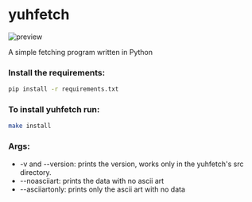 # yuhfetch

![preview](https://i.imgur.com/A7lUe7y.png)

A simple fetching program written in Python

### Install the requirements:
```bash
pip install -r requirements.txt
```
### To install yuhfetch run:
```bash
make install
```
### Args:
- -v and --version:
prints the version, works only in the yuhfetch's src directory.
- --noasciiart:
prints the data with no ascii art
- --asciiartonly:
prints only the ascii art with no data
